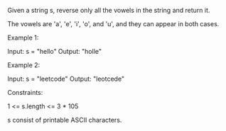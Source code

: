 Given a string s, reverse only all the vowels in the string and return it.

The vowels are 'a', 'e', 'i', 'o', and 'u', and they can appear in both cases.

 

Example 1:

Input: s = "hello"
Output: "holle"

Example 2:

Input: s = "leetcode"
Output: "leotcede"
 

Constraints:

1 <= s.length <= 3 * 105

s consist of printable ASCII characters.

